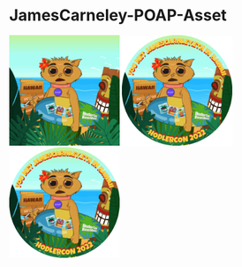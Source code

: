 # JamesCarneley-POAP-Asset

<img width="200" src="https://github.com/payjoe93/JamesCarneley-POAP-Asset/blob/main/Square-NoText.gif"> <img width="200" src="https://github.com/payjoe93/JamesCarneley-POAP-Asset/blob/main/POAP-V1-No-Grain.gif"> <img width="200" src="https://github.com/payjoe93/JamesCarneley-POAP-Asset/blob/main/POAP-V1-No-Grain.gif">
          
